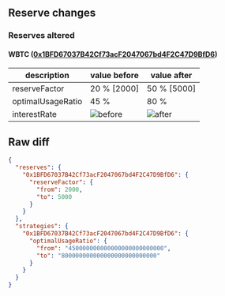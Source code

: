 ## Reserve changes

### Reserves altered

#### WBTC ([0x1BFD67037B42Cf73acF2047067bd4F2C47D9BfD6](https://polygonscan.com/address/0x1BFD67037B42Cf73acF2047067bd4F2C47D9BfD6))

| description | value before | value after |
| --- | --- | --- |
| reserveFactor | 20 % [2000] | 50 % [5000] |
| optimalUsageRatio | 45 % | 80 % |
| interestRate | ![before](https://dash.onaave.com/api/static?variableRateSlope1=40000000000000000000000000&variableRateSlope2=3000000000000000000000000000&optimalUsageRatio=450000000000000000000000000&baseVariableBorrowRate=0&maxVariableBorrowRate=3040000000000000000000000000) | ![after](https://dash.onaave.com/api/static?variableRateSlope1=40000000000000000000000000&variableRateSlope2=3000000000000000000000000000&optimalUsageRatio=800000000000000000000000000&baseVariableBorrowRate=0&maxVariableBorrowRate=3040000000000000000000000000) |

## Raw diff

```json
{
  "reserves": {
    "0x1BFD67037B42Cf73acF2047067bd4F2C47D9BfD6": {
      "reserveFactor": {
        "from": 2000,
        "to": 5000
      }
    }
  },
  "strategies": {
    "0x1BFD67037B42Cf73acF2047067bd4F2C47D9BfD6": {
      "optimalUsageRatio": {
        "from": "450000000000000000000000000",
        "to": "800000000000000000000000000"
      }
    }
  }
}
```